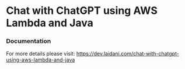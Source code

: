 # Chat with ChatGPT using AWS Lambda and Java

### Documentation

For more details please visit: https://dev.laidani.com/chat-with-chatgpt-using-aws-lambda-and-java